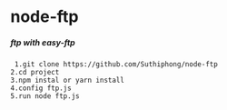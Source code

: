# node-ftp
##### ftp with easy-ftp

```
 1.git clone https://github.com/Suthiphong/node-ftp
2.cd project 
3.npm instal or yarn install
4.config ftp.js
5.run node ftp.js
```
